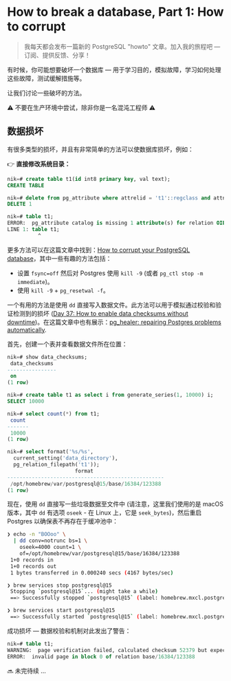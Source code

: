 # How to break a database, Part 1: How to corrupt

>我每天都会发布一篇新的 PostgreSQL "howto" 文章。加入我的旅程吧 — 订阅、提供反馈、分享！

有时候，你可能想要破坏一个数据库 — 用于学习目的，模拟故障，学习如何处理这些故障，测试缓解措施等。

让我们讨论一些破坏的方法。

⚠️ 不要在生产环境中尝试，除非你是一名混沌工程师 ⚠️

## 数据损坏

有很多类型的损坏，并且有非常简单的方法可以使数据库损坏，例如：

👉 **直接修改系统目录：**

```sql
nik=# create table t1(id int8 primary key, val text);
CREATE TABLE

nik=# delete from pg_attribute where attrelid = 't1'::regclass and attname = 'val';
DELETE 1

nik=# table t1;
ERROR:  pg_attribute catalog is missing 1 attribute(s) for relation OID 107006
LINE 1: table t1;
          ^
```

更多方法可以在这篇文章中找到：[How to corrupt your PostgreSQL database](https://cybertec-postgresql.com/en/how-to-corrupt-your-postgresql-database/)，其中一些有趣的方法包括：

- 设置 `fsync=off` 然后对 Postgres 使用 `kill -9` (或者 `pg_ctl stop -m immediate`)。
- 使用 `kill -9` + `pg_resetwal -f`。

一个有用的方法是使用 `dd` 直接写入数据文件。此方法可以用于模拟通过校验和验证检测到的损坏 ([Day 37: How to enable data checksums without downtime]())。在这篇文章中也有展示：[pg_healer: repairing Postgres problems automatically](https://endpointdev.com/blog/2016/09/pghealer-repairing-postgres-problems/).

首先，创建一个表并查看数据文件所在位置：

```sql
nik=# show data_checksums;
 data_checksums
----------------
 on
(1 row)

nik=# create table t1 as select i from generate_series(1, 10000) i;
SELECT 10000

nik=# select count(*) from t1;
 count
-------
 10000
(1 row)

nik=# select format('%s/%s',
  current_setting('data_directory'),
  pg_relation_filepath('t1'));
                      format
---------------------------------------------------
 /opt/homebrew/var/postgresql@15/base/16384/123388
(1 row)
```

现在，使用 `dd` 直接写一些垃圾数据至文件中 (请注意，这里我们使用的是 macOS 版本，其中 `dd` 有选项 `oseek` - 在 Linux 上，它是 `seek_bytes`)，然后重启 Postgres 以确保表不再存在于缓冲池中：

```bash
❯ echo -n "BOOoo" \
  | dd conv=notrunc bs=1 \
    oseek=4000 count=1 \
    of=/opt/homebrew/var/postgresql@15/base/16384/123388
 1+0 records in
 1+0 records out
 1 bytes transferred in 0.000240 secs (4167 bytes/sec)

❯ brew services stop postgresql@15
 Stopping `postgresql@15`... (might take a while)
 ==> Successfully stopped `postgresql@15` (label: homebrew.mxcl.postgresql@15)

❯ brew services start postgresql@15
 ==> Successfully started `postgresql@15` (label: homebrew.mxcl.postgresql@15)
```

成功损坏 — 数据校验和机制对此发出了警告：

```sql
nik=# table t1;
WARNING:  page verification failed, calculated checksum 52379 but expected 35499
ERROR:  invalid page in block 0 of relation base/16384/123388
```

🔜 未完待续 ...